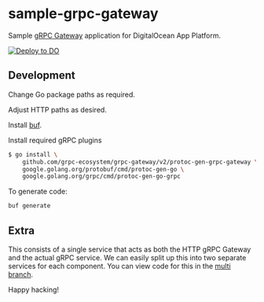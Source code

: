 # sample-grpc-gateway

Sample [gRPC Gateway](https://grpc-ecosystem.github.io/grpc-gateway) application for DigitalOcean App Platform.

[![Deploy to DO](https://www.deploytodo.com/do-btn-blue.svg)](https://cloud.digitalocean.com/apps/new?repo=https://github.com/bojand/sample-grpc-gateway/tree/main)

## Development

Change Go package paths as required.

Adjust HTTP paths as desired.

Install [buf](https://buf.build/).

Install required gRPC plugins

```sh
$ go install \
    github.com/grpc-ecosystem/grpc-gateway/v2/protoc-gen-grpc-gateway \
    google.golang.org/protobuf/cmd/protoc-gen-go \
    google.golang.org/grpc/cmd/protoc-gen-go-grpc
```

To generate code:

```sh
buf generate
```

## Extra

This consists of a single service that acts as both the HTTP gRPC Gateway and the actual gRPC service.
We can easily split up this into two separate services for each component. You can view code for this in the [multi branch](https://github.com/bojand/sample-grpc-gateway/tree/multi).

Happy hacking!
